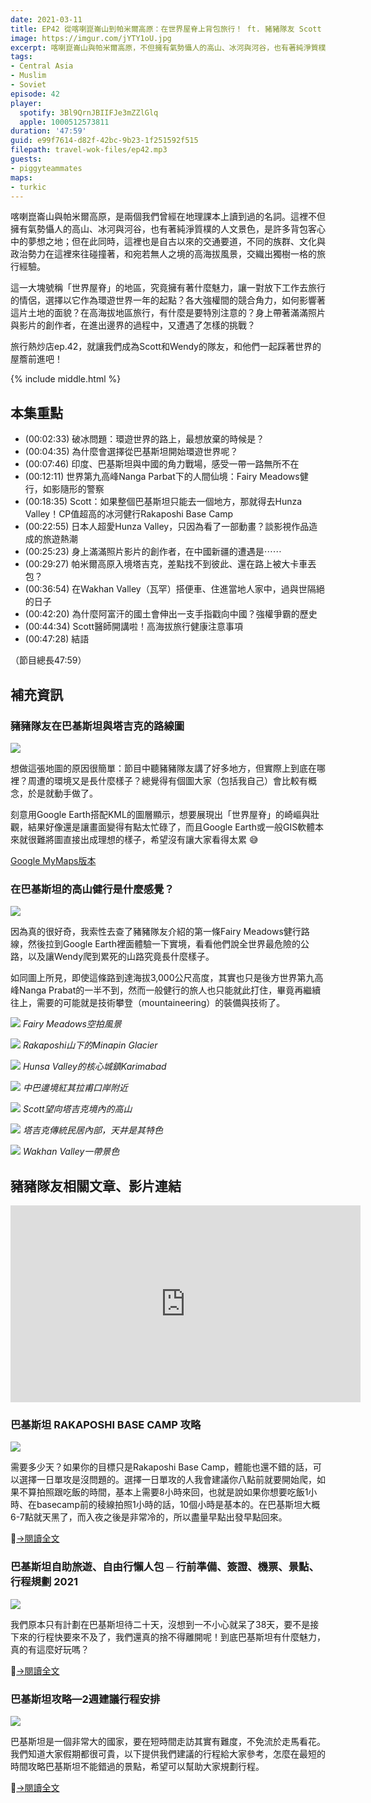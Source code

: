 ```yaml
---
date: 2021-03-11
title: EP42 從喀喇崑崙山到帕米爾高原：在世界屋脊上背包旅行！ ft. 豬豬隊友 Scott & Wendy
image: https://imgur.com/jYTY1oU.jpg
excerpt: 喀喇崑崙山與帕米爾高原，不但擁有氣勢懾人的高山、冰河與河谷，也有著純淨質樸的人文景色，是許多背包客心中的夢想之地；但這裡同時也是自古以來的交通要道，不同的族群、文化與政治勢力在這裡來往碰撞著，和宛若無人之境的高海拔風景，交織出獨樹一格的旅行經驗。這裡究竟擁有著什麼魅力，讓一對放下工作去旅行的情侶，選擇以它作為環遊世界一年的起點？旅行熱炒店ep.42，就讓我們成為Scott和Wendy的隊友，和他們一起踩著世界的屋簷前進吧！
tags:
- Central Asia
- Muslim
- Soviet
episode: 42
player:
  spotify: 3Bl9QrnJBIIFJe3mZZlGlq
  apple: 1000512573811
duration: '47:59'
guid: e99f7614-d82f-42bc-9b23-1f251592f515
filepath: travel-wok-files/ep42.mp3
guests:
- piggyteammates
maps:
- turkic
---
```


喀喇崑崙山與帕米爾高原，是兩個我們曾經在地理課本上讀到過的名詞。這裡不但擁有氣勢懾人的高山、冰河與河谷，也有著純淨質樸的人文景色，是許多背包客心中的夢想之地；但在此同時，這裡也是自古以來的交通要道，不同的族群、文化與政治勢力在這裡來往碰撞著，和宛若無人之境的高海拔風景，交織出獨樹一格的旅行經驗。

這一大塊號稱「世界屋脊」的地區，究竟擁有著什麼魅力，讓一對放下工作去旅行的情侶，選擇以它作為環遊世界一年的起點？各大強權間的競合角力，如何影響著這片土地的面貌？在高海拔地區旅行，有什麼是要特別注意的？身上帶著滿滿照片與影片的創作者，在進出邊界的過程中，又遭遇了怎樣的挑戰？

旅行熱炒店ep.42，就讓我們成為Scott和Wendy的隊友，和他們一起踩著世界的屋簷前進吧！

{% include middle.html %}

## 本集重點

* (00:02:33)  破冰問題：環遊世界的路上，最想放棄的時候是？
* (00:04:35)  為什麼會選擇從巴基斯坦開始環遊世界呢？
* (00:07:46)  印度、巴基斯坦與中國的角力戰場，感受一帶一路無所不在
* (00:12:11)  世界第九高峰Nanga Parbat下的人間仙境：Fairy Meadows健行，如影隨形的警察
* (00:18:35)  Scott：如果整個巴基斯坦只能去一個地方，那就得去Hunza Valley！CP值超高的冰河健行Rakaposhi Base Camp
* (00:22:55)  日本人超愛Hunza Valley，只因為看了一部動畫？談影視作品造成的旅遊熱潮
* (00:25:23)  身上滿滿照片影片的創作者，在中國新疆的遭遇是⋯⋯
* (00:29:27)  帕米爾高原入境塔吉克，差點找不到彼此、還在路上被大卡車丟包？
* (00:36:54)  在Wakhan Valley（瓦罕）搭便車、住進當地人家中，過與世隔絕的日子
* (00:42:20)  為什麼阿富汗的國土會伸出一支手指戳向中國？強權爭霸的歷史
* (00:44:34)  Scott醫師開講啦！高海拔旅行健康注意事項
* (00:47:28)  結語

（節目總長47:59）

## 補充資訊

### 豬豬隊友在巴基斯坦與塔吉克的路線圖

![](https://imgur.com/W4NjnZq.jpg)

想做這張地圖的原因很簡單：節目中聽豬豬隊友講了好多地方，但實際上到底在哪裡？周遭的環境又是長什麼樣子？總覺得有個圖大家（包括我自己）會比較有概念，於是就動手做了。

刻意用Google Earth搭配KML的圖層顯示，想要展現出「世界屋脊」的崎嶇與壯觀，結果好像還是讓畫面變得有點太忙碌了，而且Google Earth或一般GIS軟體本來就很難將圖直接出成理想的樣子，希望沒有讓大家看得太累 😅

[Google MyMaps版本](https://www.google.com/maps/d/u/0/viewer?mid=1aSqMRt3W3rOFZ1MF-qy9snQvTlVtxg_9&z=7)

### 在巴基斯坦的高山健行是什麼感覺？

![](https://imgur.com/zmdMhCR.jpg)

因為真的很好奇，我索性去查了豬豬隊友介紹的第一條Fairy Meadows健行路線，然後拉到Google Earth裡面體驗一下實境，看看他們說全世界最危險的公路，以及讓Wendy爬到累死的山路究竟長什麼樣子。

如同圖上所見，即使這條路到達海拔3,000公尺高度，其實也只是後方世界第九高峰Nanga Prabat的一半不到，然而一般健行的旅人也只能就此打住，畢竟再繼續往上，需要的可能就是技術攀登（mountaineering）的裝備與技術了。

![](https://imgur.com/VPTnUQv.jpg)
*Fairy Meadows空拍風景*

![](https://imgur.com/awrlCIr.jpg)
*Rakaposhi山下的Minapin Glacier*

![](https://imgur.com/a4YpVkA.jpg)
*Hunsa Valley的核心城鎮Karimabad*

![](https://imgur.com/Wd8iQXl.jpg)
*中巴邊境紅其拉甫口岸附近*

![](https://imgur.com/X3DA3VV.jpg)
*Scott望向塔吉克境內的高山*

![](https://imgur.com/ab8hc0V.jpg)
*塔吉克傳統民居內部，天井是其特色*

![](https://imgur.com/nrCPFFl.jpg)
*Wakhan Valley一帶景色*

## 豬豬隊友相關文章、影片連結

<iframe width="560" height="315" src="https://www.youtube.com/embed/XmzwO6cwNPo" frameborder="0" allow="accelerometer; autoplay; clipboard-write; encrypted-media; gyroscope; picture-in-picture" allowfullscreen></iframe>

### 巴基斯坦 RAKAPOSHI BASE CAMP 攻略

![](https://i0.wp.com/piggyteammates.com/wp-content/uploads/2019/10/DSC04780.jpg?resize=1140%2C760&ssl=1)

需要多少天？如果你的目標只是Rakaposhi Base Camp，體能也還不錯的話，可以選擇一日單攻是沒問題的。選擇一日單攻的人我會建議你八點前就要開始爬，如果不算拍照跟吃飯的時間，基本上需要8小時來回，也就是說如果你想要吃飯1小時、在basecamp前的稜線拍照1小時的話，10個小時是基本的。在巴基斯坦大概6-7點就天黑了，而入夜之後是非常冷的，所以盡量早點出發早點回來。

[→閱讀全文](https://piggyteammates.com/rakaposhi-base-camp%e6%94%bb%e7%95%a5/)

### 巴基斯坦自助旅遊、自由行懶人包 ─ 行前準備、簽證、機票、景點、行程規劃 2021

![](https://i1.wp.com/piggyteammates.com/wp-content/uploads/2019/09/1-DSC04985-scaled.jpg?resize=1140%2C760&ssl=1)

我們原本只有計劃在巴基斯坦待二十天，沒想到一不小心就呆了38天，要不是接下來的行程快要來不及了，我們還真的捨不得離開呢！到底巴基斯坦有什麼魅力，真的有這麼好玩嗎？

[→閱讀全文](https://piggyteammates.com/%e5%b7%b4%e5%9f%ba%e6%96%af%e5%9d%a6%e5%a4%aa%e5%8d%b1%e9%9a%aa%ef%bc%81%e5%8d%83%e8%90%ac%e4%b8%8d%e8%a6%81%e4%be%86/)

### 巴基斯坦攻略—2週建議行程安排

![](https://i0.wp.com/piggyteammates.com/wp-content/uploads/2019/10/DSC08635-1.jpg?resize=1140%2C782&ssl=1)

巴基斯坦是一個非常大的國家，要在短時間走訪其實有難度，不免流於走馬看花。我們知道大家假期都很可貴，以下提供我們建議的行程給大家參考，怎麼在最短的時間攻略巴基斯坦不能錯過的景點，希望可以幫助大家規劃行程。

[→閱讀全文](https://piggyteammates.com/%e5%b7%b4%e5%9f%ba%e6%96%af%e5%9d%a6%e6%94%bb%e7%95%a5-2%e9%80%b1%e5%bb%ba%e8%ad%b0%e8%a1%8c%e7%a8%8b%e5%ae%89%e6%8e%92/)
